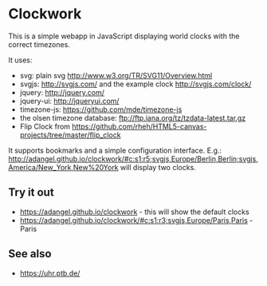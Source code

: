 # Clockwork

This is a simple webapp in JavaScript displaying world clocks with the correct timezones.

It uses:

* svg: plain svg <http://www.w3.org/TR/SVG11/Overview.html>
* svgjs: <http://svgjs.com/> and the example clock <http://svgjs.com/clock/>
* jquery: <http://jquery.com/>
* jquery-ui: <http://jqueryui.com/>
* timezone-js: <https://github.com/mde/timezone-js>
* the olsen timezone database: <ftp://ftp.iana.org/tz/tzdata-latest.tar.gz>
* Flip Clock from <https://github.com/rheh/HTML5-canvas-projects/tree/master/flip_clock>

It supports bookmarks and a simple configuration interface. E.g.:
<http://adangel.github.io/clockwork/#c:s1:r5;svgjs,Europe/Berlin,Berlin;svgjs,America/New_York,New%20York>
will display two clocks.

## Try it out

* <https://adangel.github.io/clockwork> - this will show the default clocks
* <https://adangel.github.io/clockwork/#c:s1:r3;svgjs,Europe/Paris,Paris> - Paris

## See also

* https://uhr.ptb.de/
